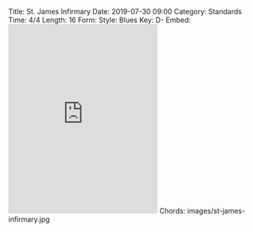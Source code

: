 Title: St. James Infirmary
Date: 2019-07-30 09:00
Category: Standards
Time: 4/4
Length: 16
Form:
Style: Blues
Key: D-
Embed: <iframe src="https://open.spotify.com/embed/user/thatdavidmiller/playlist/1t9uwkz7b3Rqe5eARu7iIu" width="300" height="380" frameborder="0" allowtransparency="true" allow="encrypted-media"></iframe>
Chords: images/st-james-infirmary.jpg
